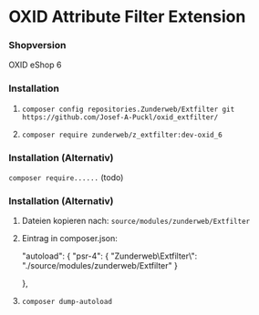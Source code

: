 OXID Attribute Filter Extension
===============================

### Shopversion
OXID eShop 6  



### Installation

1. `composer config repositories.Zunderweb/Extfilter git https://github.com/Josef-A-Puckl/oxid_extfilter/`

2. `composer require zunderweb/z_extfilter:dev-oxid_6`



### Installation (Alternativ)

`composer require......` (todo)


### Installation (Alternativ)

1. Dateien kopieren nach: `source/modules/zunderweb/Extfilter`

2. Eintrag in composer.json:

    "autoload": {
        "psr-4": {
            "Zunderweb\\Extfilter\\": "./source/modules/zunderweb/Extfilter"
            }

    },

3. `composer dump-autoload`
